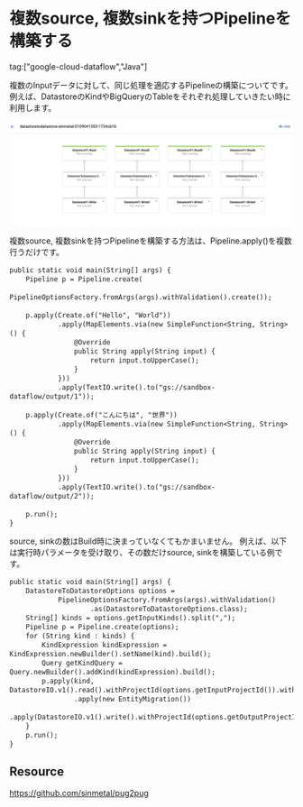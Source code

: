 # 複数source, 複数sinkを持つPipelineを構築する

tag:["google-cloud-dataflow","Java"]

複数のInputデータに対して、同じ処理を適応するPipelineの構築についてです。
例えば、DatastoreのKindやBigQueryのTableをそれぞれ処理していきたい時に利用します。

![複数source, 複数sinkを持つPipeline](multi-source-multi-sink.png "複数source, 複数sinkを持つPipeline")

複数source, 複数sinkを持つPipelineを構築する方法は、Pipeline.apply()を複数行うだけです。

```
public static void main(String[] args) {
    Pipeline p = Pipeline.create(
            PipelineOptionsFactory.fromArgs(args).withValidation().create());

    p.apply(Create.of("Hello", "World"))
            .apply(MapElements.via(new SimpleFunction<String, String>() {
                @Override
                public String apply(String input) {
                    return input.toUpperCase();
                }
            }))
            .apply(TextIO.write().to("gs://sandbox-dataflow/output/1"));

    p.apply(Create.of("こんにちは", "世界"))
            .apply(MapElements.via(new SimpleFunction<String, String>() {
                @Override
                public String apply(String input) {
                    return input.toUpperCase();
                }
            }))
            .apply(TextIO.write().to("gs://sandbox-dataflow/output/2"));

    p.run();
}
```

source, sinkの数はBuild時に決まっていなくてもかまいません。
例えば、以下は実行時パラメータを受け取り、その数だけsource, sinkを構築している例です。

```
public static void main(String[] args) {
    DatastoreToDatastoreOptions options =
            PipelineOptionsFactory.fromArgs(args).withValidation()
                    .as(DatastoreToDatastoreOptions.class);
    String[] kinds = options.getInputKinds().split(",");
    Pipeline p = Pipeline.create(options);
    for (String kind : kinds) {
        KindExpression kindExpression = KindExpression.newBuilder().setName(kind).build();
        Query getKindQuery = Query.newBuilder().addKind(kindExpression).build();
        p.apply(kind, DatastoreIO.v1().read().withProjectId(options.getInputProjectId()).withQuery(getKindQuery))
                .apply(new EntityMigration())
                .apply(DatastoreIO.v1().write().withProjectId(options.getOutputProjectId()));
    }
    p.run();
}
```

## Resource

https://github.com/sinmetal/pug2pug